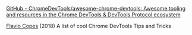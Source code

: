 
[GitHub - ChromeDevTools/awesome-chrome-devtools: Awesome tooling and resources in the Chrome DevTools & DevTools Protocol ecosystem](https://github.com/ChromeDevTools/awesome-chrome-devtools)

[Flavio Copes](https://flaviocopes.com/chrome-devtools-tips/)
(2018) A list of cool Chrome DevTools Tips and Tricks
